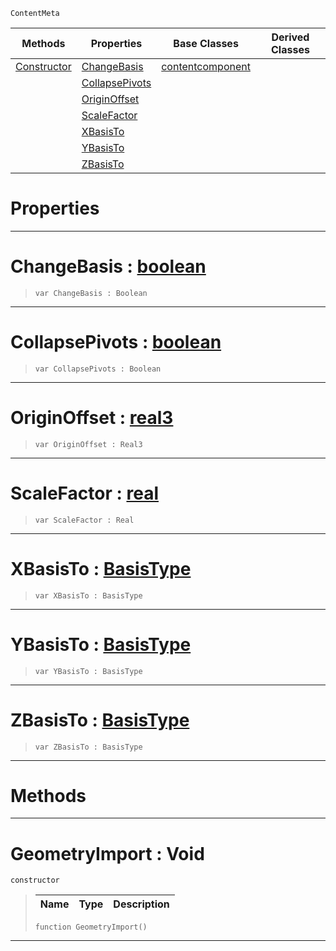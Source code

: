  `ContentMeta`

|Methods|Properties|Base Classes|Derived Classes|
|---|---|---|---|
|[ Constructor](https://github.com/zeroengineteam/ZeroDocs/blob/master/code_reference/class_reference/geometryimport.markdown#geometryimport-void)|[ ChangeBasis](https://github.com/zeroengineteam/ZeroDocs/blob/master/code_reference/class_reference/geometryimport.markdown#changebasis-zero-engine)|[contentcomponent](https://github.com/zeroengineteam/ZeroDocs/blob/master/code_reference/class_reference/contentcomponent.markdown)| |
| |[ CollapsePivots](https://github.com/zeroengineteam/ZeroDocs/blob/master/code_reference/class_reference/geometryimport.markdown#collapsepivots-zero-engi)| | |
| |[ OriginOffset](https://github.com/zeroengineteam/ZeroDocs/blob/master/code_reference/class_reference/geometryimport.markdown#originoffset-zero-engine)| | |
| |[ ScaleFactor](https://github.com/zeroengineteam/ZeroDocs/blob/master/code_reference/class_reference/geometryimport.markdown#scalefactor-zero-engine)| | |
| |[ XBasisTo](https://github.com/zeroengineteam/ZeroDocs/blob/master/code_reference/class_reference/geometryimport.markdown#xbasisto-zero-engine-doc)| | |
| |[ YBasisTo](https://github.com/zeroengineteam/ZeroDocs/blob/master/code_reference/class_reference/geometryimport.markdown#ybasisto-zero-engine-doc)| | |
| |[ ZBasisTo](https://github.com/zeroengineteam/ZeroDocs/blob/master/code_reference/class_reference/geometryimport.markdown#zbasisto-zero-engine-doc)| | |


 #  Properties


---  
 #  ChangeBasis : [boolean](https://github.com/zeroengineteam/ZeroDocs/blob/master/code_reference/zilch_base_types/boolean.markdown)

> 
> ``` lang=cpp, name=Zilch
> var ChangeBasis : Boolean


---  
 #  CollapsePivots : [boolean](https://github.com/zeroengineteam/ZeroDocs/blob/master/code_reference/zilch_base_types/boolean.markdown)

> 
> ``` lang=cpp, name=Zilch
> var CollapsePivots : Boolean


---  
 #  OriginOffset : [real3](https://github.com/zeroengineteam/ZeroDocs/blob/master/code_reference/zilch_base_types/real3.markdown)

> 
> ``` lang=cpp, name=Zilch
> var OriginOffset : Real3


---  
 #  ScaleFactor : [real](https://github.com/zeroengineteam/ZeroDocs/blob/master/code_reference/zilch_base_types/real.markdown)

> 
> ``` lang=cpp, name=Zilch
> var ScaleFactor : Real


---  
 #  XBasisTo : [BasisType](https://github.com/zeroengineteam/ZeroDocs/blob/master/code_reference/enum_reference.markdown#basistype)

> 
> ``` lang=cpp, name=Zilch
> var XBasisTo : BasisType


---  
 #  YBasisTo : [BasisType](https://github.com/zeroengineteam/ZeroDocs/blob/master/code_reference/enum_reference.markdown#basistype)

> 
> ``` lang=cpp, name=Zilch
> var YBasisTo : BasisType


---  
 #  ZBasisTo : [BasisType](https://github.com/zeroengineteam/ZeroDocs/blob/master/code_reference/enum_reference.markdown#basistype)

> 
> ``` lang=cpp, name=Zilch
> var ZBasisTo : BasisType


---  
 #  Methods


---  
 #  GeometryImport : Void

 `constructor`

> 
> |Name|Type|Description|
> |---|---|---|
> ``` lang=cpp, name=Zilch
> function GeometryImport()
> ``` 


---  
 

 